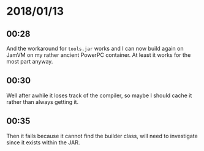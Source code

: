 # 2018/01/13

## 00:28

And the workaround for `tools.jar` works and I can now build again on JamVM
on my rather ancient PowerPC container. At least it works for the most part
anyway.

## 00:30

Well after awhile it loses track of the compiler, so maybe I should cache it
rather than always getting it.

## 00:35

Then it fails because it cannot find the builder class, will need to
investigate since it exists within the JAR.
